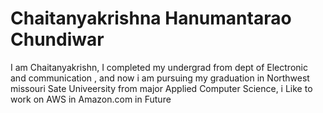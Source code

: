 # Chaitanyakrishna Hanumantarao Chundiwar

I am Chaitanyakrishn, 
I completed my undergrad from dept of Electronic and communication , and now i am pursuing my graduation in Northwest missouri Sate Univeersity from major Applied Computer Science, i Like to work on AWS in Amazon.com in Future


